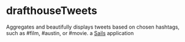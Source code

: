 # drafthouseTweets
Aggregates and beautifully displays tweets based on chosen hashtags, such as #film, #austin, or #movie.
a [Sails](http://sailsjs.org) application

